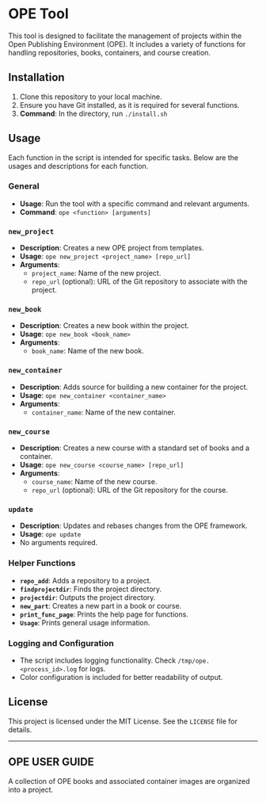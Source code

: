 # OPE Tool

This tool is designed to facilitate the management of projects within the Open Publishing Environment (OPE). It includes a variety of functions for handling repositories, books, containers, and course creation.

## Installation

1. Clone this repository to your local machine.
2. Ensure you have Git installed, as it is required for several functions.
3. **Command**: In the directory, run `./install.sh`

## Usage

Each function in the script is intended for specific tasks. Below are the usages and descriptions for each function.

### General

- **Usage**: Run the tool with a specific command and relevant arguments.
- **Command**: `ope <function> [arguments]`

### `new_project` 

- **Description**: Creates a new OPE project from templates.
- **Usage**: `ope new_project <project_name> [repo_url]`
- **Arguments**:
  - `project_name`: Name of the new project.
  - `repo_url` (optional): URL of the Git repository to associate with the project.

### `new_book`

- **Description**: Creates a new book within the project.
- **Usage**: `ope new_book <book_name>`
- **Arguments**:
  - `book_name`: Name of the new book.

### `new_container`

- **Description**: Adds source for building a new container for the project.
- **Usage**: `ope new_container <container_name>`
- **Arguments**:
  - `container_name`: Name of the new container.

### `new_course`

- **Description**: Creates a new course with a standard set of books and a container.
- **Usage**: `ope new_course <course_name> [repo_url]`
- **Arguments**:
  - `course_name`: Name of the new course.
  - `repo_url` (optional): URL of the Git repository for the course.

### `update`

- **Description**: Updates and rebases changes from the OPE framework.
- **Usage**: `ope update`
- No arguments required.

### Helper Functions

- **`repo_add`**: Adds a repository to a project.
- **`findprojectdir`**: Finds the project directory.
- **`projectdir`**: Outputs the project directory.
- **`new_part`**: Creates a new part in a book or course.
- **`print_func_page`**: Prints the help page for functions.
- **`Usage`**: Prints general usage information.

### Logging and Configuration

- The script includes logging functionality. Check `/tmp/ope.<process_id>.log` for logs.
- Color configuration is included for better readability of output.


## License

This project is licensed under the MIT License. See the `LICENSE` file for details.

---

## OPE USER GUIDE

A collection of OPE books and associated container images are organized into a project.

